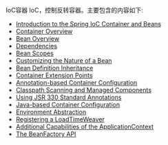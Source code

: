 IoC容器
IoC，控制反转容器。主要包含的内容如下:
- [Introduction to the Spring IoC Container and Beans](https://docs.spring.io/spring-framework/reference/core/beans/introduction.html)
- [Container Overview](https://docs.spring.io/spring-framework/reference/core/beans/basics.html)
- [Bean Overview](https://docs.spring.io/spring-framework/reference/core/beans/definition.html)
- [Dependencies](https://docs.spring.io/spring-framework/reference/core/beans/dependencies.html)
- [Bean Scopes](https://docs.spring.io/spring-framework/reference/core/beans/factory-scopes.html)
- [Customizing the Nature of a Bean](https://docs.spring.io/spring-framework/reference/core/beans/factory-nature.html)
- [Bean Definition Inheritance](https://docs.spring.io/spring-framework/reference/core/beans/child-bean-definitions.html)
- [Container Extension Points](https://docs.spring.io/spring-framework/reference/core/beans/factory-extension.html)
- [Annotation-based Container Configuration](https://docs.spring.io/spring-framework/reference/core/beans/annotation-config.html)
- [Classpath Scanning and Managed Components](https://docs.spring.io/spring-framework/reference/core/beans/classpath-scanning.html)
- [Using JSR 330 Standard Annotations](https://docs.spring.io/spring-framework/reference/core/beans/standard-annotations.html)
- [Java-based Container Configuration](https://docs.spring.io/spring-framework/reference/core/beans/java.html)
- [Environment Abstraction](https://docs.spring.io/spring-framework/reference/core/beans/environment.html)
- [Registering a LoadTimeWeaver](https://docs.spring.io/spring-framework/reference/core/beans/context-load-time-weaver.html)
- [Additional Capabilities of the ApplicationContext](https://docs.spring.io/spring-framework/reference/core/beans/context-introduction.html)
- [The BeanFactory API](https://docs.spring.io/spring-framework/reference/core/beans/beanfactory.html)

